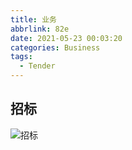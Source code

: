 ```yaml
---
title: 业务
abbrlink: 82e
date: 2021-05-23 00:03:20
categories: Business
tags:
  - Tender
---
```


## 招标

![招标](https://cdn.jsdelivr.net/gh/sstian/images/blogimg/招标.png)
